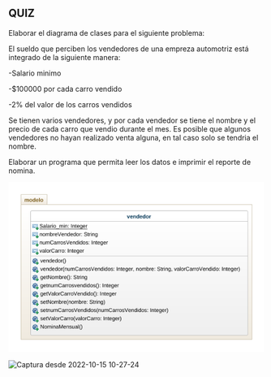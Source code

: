 ## QUIZ

Elaborar el diagrama de clases para el siguiente problema:

El sueldo que perciben los vendedores de una empreza automotriz está integrado de la siguiente manera: 

 -Salario minimo

 -$100000 por cada carro vendido

 -2% del valor de los carros vendidos 

Se tienen varios vendedores, y por cada vendedor se tiene el nombre y el precio de cada carro que vendio durante el mes. Es posible que algunos vendedores no hayan realizado venta alguna, en tal caso solo se tendria el nombre.

Elaborar un programa que permita leer los datos e imprimir el reporte de nomina.

![diagrama_vendedor](diagrama_vendedor.png)

![Captura desde 2022-10-15 10-27-24](https://user-images.githubusercontent.com/102545608/195994787-d0ce9b96-8b28-4984-84ca-08014706b581.png)
